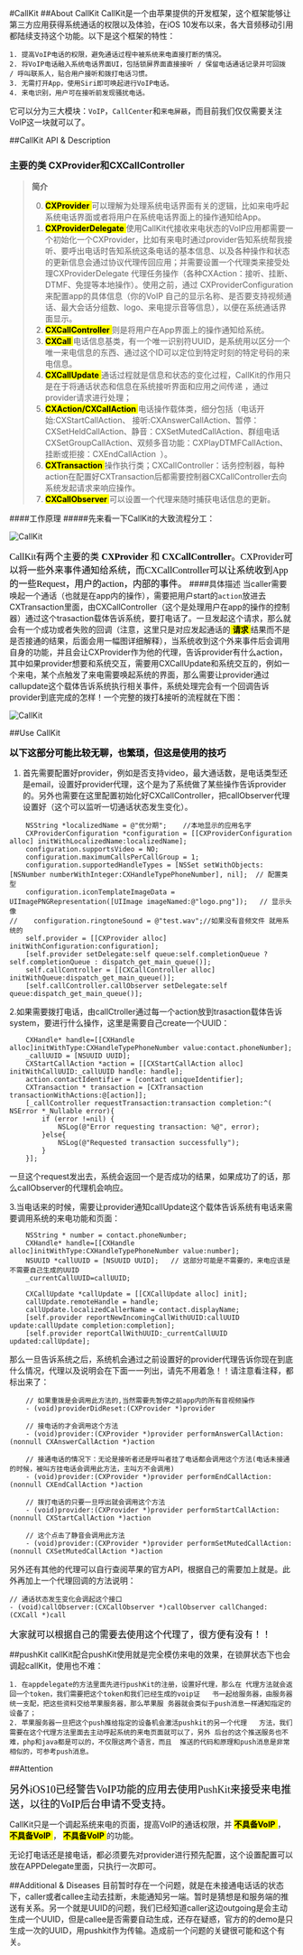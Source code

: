 #CallKit
##About CallKit
CallKit是一个由苹果提供的开发框架，这个框架能够让第三方应用获得系统通话的权限以及体验，在iOS 10发布以来，各大音频移动引用都陆续支持这个功能。以下是这个框架的特性：

	1. 提高VoIP电话的权限，避免通话过程中被系统来电直接打断的情况。
	2. 将VoIP电话融入系统电话界面UI，包括锁屏界面直接接听 / 保留电话通话记录并可回拨 / 呼叫联系人，贴合用户接听和拨打电话习惯。
	3. 无需打开App，使用Siri即可唤起进行VoIP电话。
	4. 来电识别，用户可在接听前发现骚扰电话。
它可以分为三大模块：`VoIP`，`CallCenter`和`来电屏蔽`，而目前我们仅仅需要关注VoIP这一块就可以了。

##CallKit API & Description
### <a> 主要的类 __CXProvider和CXCallController__ </a>
> __简介__
> 
> 0. <mark> __CXProvider__ </mark>可以理解为处理系统电话界面有关的逻辑，比如来电呼起系统电话界面或者将用户在系统电话界面上的操作通知给App。
> 1. <mark> __CXProviderDelegate__ </mark>使用CallKit代接收来电状态的VoIP应用都需要一个初始化一个CXProvider，比如有来电时通过provider告知系统帮我接听、要呼出电话时告知系统这条电话的基本信息、以及各种操作和状态的更新信息会通过协议代理传回应用；并需要设置一个代理类来接受处理CXProviderDelegate 代理任务操作（各种CXAction：接听、挂断、DTMF、免提等本地操作）。使用之前，通过 CXProviderConfiguration来配置app的具体信息（你的VoIP 自己的显示名称、是否要支持视频通话、最大会话分组数、logo、来电提示音等信息），以便在系统通话界面显示。
> 2. <mark> __CXCallController__ </mark>则是将用户在App界面上的操作通知给系统。
> 3. <mark> __CXCall__ </mark>电话信息基类，有一个唯一识别符UUID，是系统用以区分一个唯一来电信息的东西、通过这个ID可以定位到特定时刻的特定号码的来电信息。
> 4. <mark> __CXCallUpdate__ </mark>通话过程就是信息和状态的变化过程，CallKit的作用只是在于将通话状态和信息在系统接听界面和应用之间传递 ，通过provider请求进行处理；
> 5. <mark> __CXAction/CXCallAction__ </mark>电话操作载体类，细分包括（电话开始:CXStartCallAction、 接听:CXAnswerCallAction、暂停：CXSetHeldCallAction、静音：CXSetMutedCallAction、群组电话CXSetGroupCallAction、双频多音功能：CXPlayDTMFCallAction、挂断或拒接：CXEndCallAction  ）。
> 6. <mark> __CXTransaction__ </mark>操作执行类；CXCallController：话务控制器，每种action在配置好CXTransaction后都需要控制器CXCallController去向系统发起请求来响应操作。
> 7. <mark> __CXCallObserver__ </mark>可以设置一个代理来随时捕获电话信息的更新。


####工作原理
#####先来看一下CallKit的大致流程分工：

![CallKit](http://chuantu.biz/t6/34/1504510397x2728278847.png)

<font color=#000000 size=3 face="微软雅黑"> CallKit有两个主要的类 __CXProvider__ 和 __CXCallController__。CXProvider可以将一些外来事件通知给系统，而CXCallController可以让系统收到App的一些Request，用户的action，内部的事件。
</font>
####具体描述
当caller需要唤起一个通话（也就是在app内的操作），需要把用户start的`action`放进去CXTransaction里面，由CXCallController（这个是处理用户在app的操作的控制器）通过这个trasaction载体告诉系统，要打电话了。一旦发起这个请求，那么就会有一个成功或者失败的回调（注意，这里只是对应发起通话的<mark> __请求__ </mark>结果而不是是否接通的结果，后面会用一幅图详细解释），当系统收到这个外来事件后会调用自身的功能，并且会让CXProvider作为他的代理，告诉provider有什么action，其中如果provider想要和系统交互，需要用CXCallUpdate和系统交互的，例如一个来电，某个点触发了来电需要唤起系统的界面，那么需要让provider通过callupdate这个载体告诉系统执行相关事件，系统处理完会有一个回调告诉provider到底完成的怎样！一个完整的拨打&接听的流程就在下图：


![CallKit](http://chuantu.biz/t6/34/1504510342x1022828786.png)

##Use CallKit

<font color=#000000 size=3 face="微软雅黑"> __以下这部分可能比较无聊，也繁琐，但这是使用的技巧__ </font>

1. 首先需要配置好provider，例如是否支持video，最大通话数，是电话类型还是email，设置好provider代理，这个是为了系统做了某些操作告诉provider的。另外也需要在这里配置初始化好CXCallController，把callObserver代理设置好（这个可以监听一切通话状态发生变化）。

```
    NSString *localizedName = @"优分期";    //本地显示的应用名字
    CXProviderConfiguration *configuration = [[CXProviderConfiguration alloc] initWithLocalizedName:localizedName];
    configuration.supportsVideo = NO;
    configuration.maximumCallsPerCallGroup = 1;
    configuration.supportedHandleTypes = [NSSet setWithObjects:[NSNumber numberWithInteger:CXHandleTypePhoneNumber], nil];  // 配置类型
    configuration.iconTemplateImageData = UIImagePNGRepresentation([UIImage imageNamed:@"logo.png"]);   // 显示头像
//    configuration.ringtoneSound = @"test.wav";//如果没有音频文件 就用系统的
    self.provider = [[CXProvider alloc] initWithConfiguration:configuration];
    [self.provider setDelegate:self queue:self.completionQueue ? self.completionQueue : dispatch_get_main_queue()];
    self.callController = [[CXCallController alloc] initWithQueue:dispatch_get_main_queue()];
    [self.callController.callObserver setDelegate:self queue:dispatch_get_main_queue()];
```
2.如果需要拨打电话，由callCtroller通过每一个action放到trasaction载体告诉system，要进行什么操作，这里是需要自己create一个UUID：

```
	CXHandle* handle=[[CXHandle alloc]initWithType:CXHandleTypePhoneNumber value:contact.phoneNumber];
    _callUUID = [NSUUID UUID];
    CXStartCallAction *action = [[CXStartCallAction alloc] initWithCallUUID:_callUUID handle: handle];
    action.contactIdentifier = [contact uniqueIdentifier];
    CXTransaction * transaction = [CXTransaction transactionWithActions:@[action]];
    [_callController requestTransaction:transaction completion:^( NSError *_Nullable error){
        if (error !=nil) {
            NSLog(@"Error requesting transaction: %@", error);
        }else{
            NSLog(@"Requested transaction successfully");
        }
    }];

```
一旦这个request发出去，系统会返回一个是否成功的结果，如果成功了的话，那么callObserver的代理机会响应。

3.当电话来的时候，需要让provider通知callUpdate这个载体告诉系统有电话来需要调用系统的来电功能和页面：

```
	NSString * number = contact.phoneNumber;
    CXHandle* handle=[[CXHandle alloc]initWithType:CXHandleTypePhoneNumber value:number];
    NSUUID *callUUID = [NSUUID UUID];	// 这部分可能是不需要的，来电应该是不需要自己生成的UUID
    _currentCallUUID=callUUID;
    
    CXCallUpdate *callUpdate = [[CXCallUpdate alloc] init];
    callUpdate.remoteHandle = handle;
    callUpdate.localizedCallerName = contact.displayName;
    [self.provider reportNewIncomingCallWithUUID:callUUID update:callUpdate completion:completion];
    [self.provider reportCallWithUUID:_currentCallUUID updated:callUpdate];
```

那么一旦告诉系统之后，系统机会通过之前设置好的provider代理告诉你现在到底什么情况，代理以及说明会在下面一一列出，请先不用着急！！请注意看注释，都标出来了：

```
	// 如果重拨是会调用此方法的,当然需要先暂停之前app内的所有音视频操作
	- (void)providerDidReset:(CXProvider *)provider
	
	// 接电话的才会调用这个方法
	- (void)provider:(CXProvider *)provider performAnswerCallAction:(nonnull CXAnswerCallAction *)action
	
	// 接通电话的情况下：无论是接听者还是呼叫者挂了电话都会调用这个方法(电话未接通的时候，被叫方挂电话会调用此方法，主叫方不会调用)
	- (void)provider:(CXProvider *)provider performEndCallAction:(nonnull CXEndCallAction *)action
	
	// 拨打电话的只要一旦呼出就会调用这个方法
	- (void)provider:(CXProvider *)provider performStartCallAction:(nonnull CXStartCallAction *)action
	
	// 这个点击了静音会调用此方法
	- (void)provider:(CXProvider *)provider performSetMutedCallAction:(nonnull CXSetMutedCallAction *)action
```

另外还有其他的代理可以自行查阅苹果的官方API，根据自己的需要加上就是。此外再加上一个代理回调的方法说明：

	// 通话状态发生变化会调起这个接口
	- (void)callObserver:(CXCallObserver *)callObserver callChanged:(CXCall *)call

<font color=#000000 size=3 face="微软雅黑">大家就可以根据自己的需要去使用这个代理了，很方便有没有！！</font>

##pushKit
callKit配合pushKit使用就是完全模仿来电的效果，在锁屏状态下也会调起callKit，使用也不难：

	1. 在appdelegate的方法里面先进行pushKit的注册，设置好代理，那么在	代理方法就会返回一个token，我们需要把这个token和我们已经生成的voip证	书一起给服务器，由服务器统一支配，把这些资料交给苹果服务器，那么苹果服	务器就会类似于push消息一样通知指定的设备了；
	2. 苹果服务器一旦把这个push推给指定的设备机会激活pushkit的另一个代理	方法，我们需要在这个代理方法里面去主动呼起系统的来电页面就可以了，另外	后台的这个推送服务也不难，php和java都是可以的，不仅限这两个语言，而且	推送的代码和原理和push消息是非常相似的，可参考push消息。

##Attention

<font color=#000000 size=4 face="黑体">另外iOS10已经警告VoIP功能的应用去使用<a>PushKit</a>来接受来电推送，以往的VoIP后台申请不受支持。</font>

CallKit只是一个调起系统来电的页面，提高VoIP的通话权限，并 <mark> __不具备VoIP__ </mark>， <mark> __不具备VoIP__ </mark>， <mark> __不具备VoIP__ </mark> 的功能。

无论打电话还是接电话，都必须要先对provider进行预先配置，这个设置配置可以放在APPDelegate里面，只执行一次即可。

##Additional & Diseases
目前暂时存在一个问题，就是在未接通电话话的状态下，caller或者callee主动去挂断，未能通知另一端。暂时是猜想是和服务端的推送有关系。另一个就是UUID的问题，我们已经知道caller这边outgoing是会主动生成一个UUID，但是callee是否需要自动生成，还存在疑惑，官方的的demo是只生成一次的UUID，用pushkit作为传输。造成前一个问题的关键很可能和这个有关。
